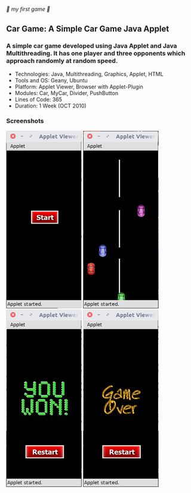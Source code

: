 ###### :rocket: my first game :rocket:
## Car Game: A Simple Car Game Java Applet
### A simple car game developed using Java Applet and Java Multithreading. It has one player and three opponents which approach randomly at random speed.

* Technologies: Java, Multithreading, Graphics, Applet, HTML
* Tools and OS: Geany, Ubuntu
* Platform: Applet Viewer, Browser with Applet-Plugin
* Modules: Car, MyCar, Divider, PushButton
* Lines of Code: 365
* Duration: 1 Week (OCT 2010)

### Screenshots

![start](screenshots/start.png)
![game](screenshots/game.png)
![won](screenshots/won.png)
![gameover](screenshots/gameover.png)


